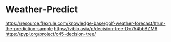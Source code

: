 # Weather-Predict

https://resource.flexrule.com/knowledge-base/golf-weather-forecast/#run-the-prediction-sample
https://viblo.asia/p/decision-tree-Do754bbBZM6
https://pypi.org/project/c45-decision-tree/